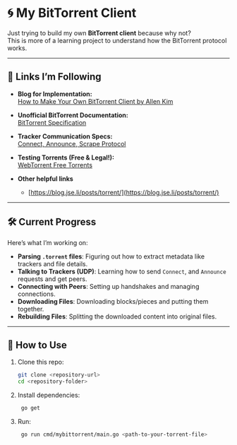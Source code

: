 # 🌀 My BitTorrent Client  

Just trying to build my own **BitTorrent client** because why not?  
This is more of a learning project to understand how the BitTorrent protocol works.  

---

## 🔗 Links I’m Following  

- **Blog for Implementation:**  
  [How to Make Your Own BitTorrent Client by Allen Kim](https://allenkim67.github.io/programming/2016/05/04/how-to-make-your-own-bittorrent-client.html)  

- **Unofficial BitTorrent Documentation:**  
  [BitTorrent Specification](https://wiki.theory.org/BitTorrentSpecification#Bencoding)  

- **Tracker Communication Specs:**  
  [Connect, Announce, Scrape Protocol](https://www.bittorrent.org/beps/bep_0015.html)  

- **Testing Torrents (Free & Legal!):**  
  [WebTorrent Free Torrents](https://webtorrent.io/free-torrents)  

- **Other helpful links**
  - [https://blog.jse.li/posts/torrent/](https://blog.jse.li/posts/torrent/)


---

## 🛠️ Current Progress  

Here’s what I’m working on:  

- **Parsing `.torrent` files**: Figuring out how to extract metadata like trackers and file details.  
- **Talking to Trackers (UDP)**: Learning how to send `Connect`, and `Announce` requests and get peers.  
- **Connecting with Peers**: Setting up handshakes and managing connections.  
- **Downloading Files**: Downloading blocks/pieces and putting them together.  
- **Rebuilding Files**: Splitting the downloaded content into original files.  

---

## 🚀 How to Use  

1. Clone this repo:  
   ```bash
   git clone <repository-url>
   cd <repository-folder>
    ```

2. Install dependencies:  
   ```bash
    go get
    ```

2. Run:  
   ```bash
    go run cmd/mybittorrent/main.go <path-to-your-torrent-file>
    ```